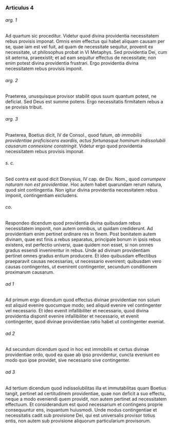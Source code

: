 ### Articulus 4

###### arg. 1
Ad quartum sic proceditur. Videtur quod divina providentia necessitatem rebus provisis imponat. Omnis enim effectus qui habet aliquam causam per se, quae iam est vel fuit, ad quam de necessitate sequitur, provenit ex necessitate, ut philosophus probat in VI Metaphys. Sed providentia Dei, cum sit aeterna, praeexistit; et ad eam sequitur effectus de necessitate; non enim potest divina providentia frustrari. Ergo providentia divina necessitatem rebus provisis imponit.

###### arg. 2
Praeterea, unusquisque provisor stabilit opus suum quantum potest, ne deficiat. Sed Deus est summe potens. Ergo necessitatis firmitatem rebus a se provisis tribuit.

###### arg. 3
Praeterea, Boetius dicit, IV de Consol., quod fatum, *ab immobilis providentiae proficiscens exordiis, actus fortunasque hominum indissolubili causarum connexione constringit*. Videtur ergo quod providentia necessitatem rebus provisis imponat.

###### s. c.
Sed contra est quod dicit Dionysius, IV cap. de Div. Nom., quod *corrumpere naturam non est providentiae*. Hoc autem habet quarundam rerum natura, quod sint contingentia. Non igitur divina providentia necessitatem rebus imponit, contingentiam excludens.

###### co.
Respondeo dicendum quod providentia divina quibusdam rebus necessitatem imponit, non autem omnibus, ut quidam crediderunt. Ad providentiam enim pertinet ordinare res in finem. Post bonitatem autem divinam, quae est finis a rebus separatus, principale bonum in ipsis rebus existens, est perfectio universi, quae quidem non esset, si non omnes gradus essendi invenirentur in rebus. Unde ad divinam providentiam pertinet omnes gradus entium producere. Et ideo quibusdam effectibus praeparavit causas necessarias, ut necessario evenirent; quibusdam vero causas contingentes, ut evenirent contingenter, secundum conditionem proximarum causarum.

###### ad 1
Ad primum ergo dicendum quod effectus divinae providentiae non solum est aliquid evenire quocumque modo; sed aliquid evenire vel contingenter vel necessario. Et ideo evenit infallibiliter et necessario, quod divina providentia disponit evenire infallibiliter et necessario, et evenit contingenter, quod divinae providentiae ratio habet ut contingenter eveniat.

###### ad 2
Ad secundum dicendum quod in hoc est immobilis et certus divinae providentiae ordo, quod ea quae ab ipso providentur, cuncta eveniunt eo modo quo ipse providet, sive necessario sive contingenter.

###### ad 3
Ad tertium dicendum quod indissolubilitas illa et immutabilitas quam Boetius tangit, pertinet ad certitudinem providentiae, quae non deficit a suo effectu, neque a modo eveniendi quem providit, non autem pertinet ad necessitatem effectuum. Et considerandum est quod necessarium et contingens proprie consequuntur ens, inquantum huiusmodi. Unde modus contingentiae et necessitatis cadit sub provisione Dei, qui est universalis provisor totius entis, non autem sub provisione aliquorum particularium provisorum.

